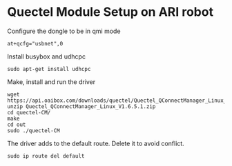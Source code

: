 # Quectel Module Setup on ARI robot

Configure the dongle to be in qmi mode
```
at+qcfg="usbnet",0
```

Install busybox and udhcpc
```
sudo apt-get install udhcpc
```

Make, install and run the driver
```
wget https://api.oaibox.com/downloads/quectel/Quectel_QConnectManager_Linux_V1.6.5.1.zip
unzip Quectel_QConnectManager_Linux_V1.6.5.1.zip
cd quectel-CM/
make
cd out
sudo ./quectel-CM
```

The driver adds to the default route. Delete it to avoid conflict.
```
sudo ip route del default
```
